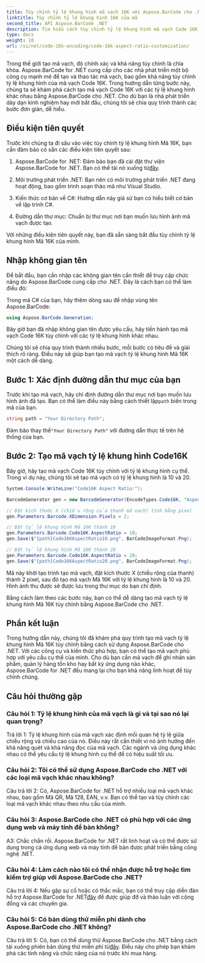 ```yaml
---
title: Tùy chỉnh tỷ lệ khung hình mã vạch 16K với Aspose.BarCode cho .NET
linktitle: Tùy chỉnh tỷ lệ khung hình 16K của mã
second_title: API Aspose.BarCode .NET
description: Tìm hiểu cách tùy chỉnh tỷ lệ khung hình mã vạch Code 16K bằng Aspose.BarCode cho .NET. Tạo mã vạch chính xác cho ứng dụng của bạn.
type: docs
weight: 10
url: /vi/net/code-16k-encoding/code-16k-aspect-ratio-customization/
---
```

Trong thế giới tạo mã vạch, độ chính xác và khả năng tùy chỉnh là chìa khóa. Aspose.BarCode for .NET cung cấp cho các nhà phát triển một bộ công cụ mạnh mẽ để tạo và thao tác mã vạch, bao gồm khả năng tùy chỉnh tỷ lệ khung hình của mã vạch Code 16K. Trong hướng dẫn từng bước này, chúng ta sẽ khám phá cách tạo mã vạch Code 16K với các tỷ lệ khung hình khác nhau bằng Aspose.BarCode cho .NET. Cho dù bạn là nhà phát triển dày dạn kinh nghiệm hay mới bắt đầu, chúng tôi sẽ chia quy trình thành các bước đơn giản, dễ hiểu.

## Điều kiện tiên quyết

Trước khi chúng ta đi sâu vào việc tùy chỉnh tỷ lệ khung hình Mã 16K, bạn cần đảm bảo có sẵn các điều kiện tiên quyết sau:

1.  Aspose.BarCode for .NET: Đảm bảo bạn đã cài đặt thư viện Aspose.BarCode for .NET. Bạn có thể tải nó xuống từ[đây](https://releases.aspose.com/barcode/net/).

2. Môi trường phát triển .NET: Bạn nên có môi trường phát triển .NET đang hoạt động, bao gồm trình soạn thảo mã như Visual Studio.

3. Kiến thức cơ bản về C#: Hướng dẫn này giả sử bạn có hiểu biết cơ bản về lập trình C#.

4. Đường dẫn thư mục: Chuẩn bị thư mục nơi bạn muốn lưu hình ảnh mã vạch được tạo.

Với những điều kiện tiên quyết này, bạn đã sẵn sàng bắt đầu tùy chỉnh tỷ lệ khung hình Mã 16K của mình.

## Nhập không gian tên

Để bắt đầu, bạn cần nhập các không gian tên cần thiết để truy cập chức năng do Aspose.BarCode cung cấp cho .NET. Đây là cách bạn có thể làm điều đó:

Trong mã C# của bạn, hãy thêm dòng sau để nhập vùng tên Aspose.BarCode:

```csharp
using Aspose.BarCode.Generation;
```

Bây giờ bạn đã nhập không gian tên được yêu cầu, hãy tiến hành tạo mã vạch Code 16K tùy chỉnh với các tỷ lệ khung hình khác nhau.

Chúng tôi sẽ chia quy trình thành nhiều bước, mỗi bước có tiêu đề và giải thích rõ ràng. Điều này sẽ giúp bạn tạo mã vạch tỷ lệ khung hình Mã 16K một cách dễ dàng.

## Bước 1: Xác định đường dẫn thư mục của bạn

 Trước khi tạo mã vạch, hãy chỉ định đường dẫn thư mục nơi bạn muốn lưu hình ảnh đã tạo. Bạn có thể làm điều này bằng cách thiết lập`path` biến trong mã của bạn.

```csharp
string path = "Your Directory Path";
```

 Đảm bảo thay thế`"Your Directory Path"` với đường dẫn thực tế trên hệ thống của bạn.

## Bước 2: Tạo mã vạch tỷ lệ khung hình Code16K

Bây giờ, hãy tạo mã vạch Code 16K tùy chỉnh với tỷ lệ khung hình cụ thể. Trong ví dụ này, chúng tôi sẽ tạo mã vạch có tỷ lệ khung hình là 10 và 20.

```csharp
System.Console.WriteLine("Code16K Aspect Ratio:");

BarcodeGenerator gen = new BarcodeGenerator(EncodeTypes.Code16K, "Aspose.BarCode");

// Đặt kích thước X (chiều rộng của thanh mã vạch) tính bằng pixel
gen.Parameters.Barcode.XDimension.Pixels = 2;

// Đặt tỷ lệ khung hình Mã 16K thành 10
gen.Parameters.Barcode.Code16K.AspectRatio = 10;
gen.Save($"{path}Code16KAspectRatio10.png", BarCodeImageFormat.Png);

// Đặt tỷ lệ khung hình Mã 16K thành 20
gen.Parameters.Barcode.Code16K.AspectRatio = 20;
gen.Save($"{path}Code16KAspectRatio20.png", BarCodeImageFormat.Png);
```

Mã này khởi tạo trình tạo mã vạch, đặt kích thước X (chiều rộng của thanh) thành 2 pixel, sau đó tạo mã vạch Mã 16K với tỷ lệ khung hình là 10 và 20. Hình ảnh thu được sẽ được lưu trong thư mục do bạn chỉ định.

Bằng cách làm theo các bước này, bạn có thể dễ dàng tạo mã vạch tỷ lệ khung hình Mã 16K tùy chỉnh bằng Aspose.BarCode cho .NET.

## Phần kết luận

Trong hướng dẫn này, chúng tôi đã khám phá quy trình tạo mã vạch tỷ lệ khung hình Mã 16K tùy chỉnh bằng cách sử dụng Aspose.BarCode cho .NET. Với các công cụ và kiến thức phù hợp, bạn có thể tạo mã vạch phù hợp với yêu cầu cụ thể của mình. Cho dù bạn cần mã vạch để ghi nhãn sản phẩm, quản lý hàng tồn kho hay bất kỳ ứng dụng nào khác, Aspose.BarCode for .NET đều mang lại cho bạn khả năng linh hoạt để tùy chỉnh chúng.

## Câu hỏi thường gặp

### Câu hỏi 1: Tỷ lệ khung hình của mã vạch là gì và tại sao nó lại quan trọng?

Trả lời 1: Tỷ lệ khung hình của mã vạch xác định mối quan hệ tỷ lệ giữa chiều rộng và chiều cao của nó. Điều này rất cần thiết vì nó ảnh hưởng đến khả năng quét và khả năng đọc của mã vạch. Các ngành và ứng dụng khác nhau có thể yêu cầu tỷ lệ khung hình cụ thể để có hiệu suất tối ưu.

### Câu hỏi 2: Tôi có thể sử dụng Aspose.BarCode cho .NET với các loại mã vạch khác nhau không?

Câu trả lời 2: Có, Aspose.BarCode for .NET hỗ trợ nhiều loại mã vạch khác nhau, bao gồm Mã QR, Mã 128, EAN, v.v. Bạn có thể tạo và tùy chỉnh các loại mã vạch khác nhau theo nhu cầu của mình.

### Câu hỏi 3: Aspose.BarCode cho .NET có phù hợp với các ứng dụng web và máy tính để bàn không?

A3: Chắc chắn rồi. Aspose.BarCode for .NET rất linh hoạt và có thể được sử dụng trong cả ứng dụng web và máy tính để bàn được phát triển bằng công nghệ .NET.

### Câu hỏi 4: Làm cách nào tôi có thể nhận được hỗ trợ hoặc tìm kiếm trợ giúp với Aspose.BarCode cho .NET?

 Câu trả lời 4: Nếu gặp sự cố hoặc có thắc mắc, bạn có thể truy cập diễn đàn hỗ trợ Aspose.BarCode for .NET[đây](https://forum.aspose.com/c/barcode/13) để được giúp đỡ và thảo luận với cộng đồng và các chuyên gia.

### Câu hỏi 5: Có bản dùng thử miễn phí dành cho Aspose.BarCode cho .NET không?

 Câu trả lời 5: Có, bạn có thể dùng thử Aspose.BarCode cho .NET bằng cách tải xuống phiên bản dùng thử miễn phí từ[đây](https://releases.aspose.com/). Điều này cho phép bạn khám phá các tính năng và chức năng của nó trước khi mua hàng.
